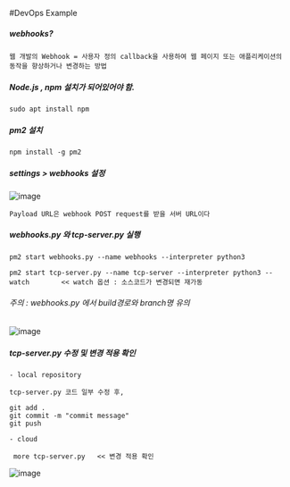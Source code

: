 #DevOps Example

##### webhooks?

    웹 개발의 Webhook = 사용자 정의 callback을 사용하여 웹 페이지 또는 애플리케이션의 동작을 향상하거나 변경하는 방법



##### Node.js , npm 설치가 되어있어야 함.
    
    sudo apt install npm

##### pm2 설치

    npm install -g pm2

##### settings > webhooks 설정

![image](https://github.com/kimsy1106/lab-socket-programming/assets/53938323/eab68eb3-c7f3-459a-b295-19015afca2da)

    Payload URL은 webhook POST request를 받을 서버 URL이다

##### webhooks.py 와 tcp-server.py 실행

    pm2 start webhooks.py --name webhooks --interpreter python3

    pm2 start tcp-server.py --name tcp-server --interpreter python3 --watch        << watch 옵션 : 소스코드가 변경되면 재가동

###### 주의 : webhooks.py 에서 build경로와 branch명 유의 

![image](https://github.com/kimsy1106/lab-socket-programming/assets/53938323/819cb8c1-880d-4081-8ce2-2f46a13c004f)


##### tcp-server.py 수정 및 변경 적용 확인

    - local repository

    tcp-server.py 코드 일부 수정 후,

    git add .
    git commit -m "commit message"
    git push

    - cloud 

     more tcp-server.py   << 변경 적용 확인

![image](https://github.com/kimsy1106/lab-socket-programming/assets/53938323/d41e7b05-20da-4488-affb-c499d970210b)

